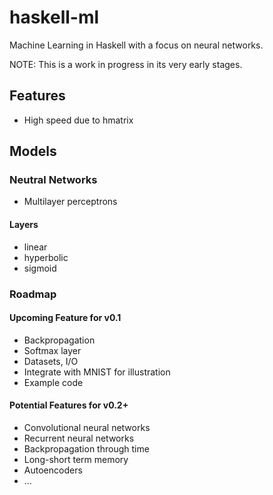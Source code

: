# haskell-ml
Machine Learning in Haskell with a focus on neural networks.

NOTE: This is a work in progress in its very early stages.

## Features
* High speed due to hmatrix

## Models

### Neutral Networks
* Multilayer perceptrons

#### Layers
* linear
* hyperbolic
* sigmoid

### Roadmap

#### Upcoming Feature for v0.1
* Backpropagation
* Softmax layer
* Datasets, I/O
* Integrate with MNIST for illustration
* Example code

#### Potential Features for v0.2+
* Convolutional neural networks
* Recurrent neural networks
* Backpropagation through time
* Long-short term memory
* Autoencoders
* ...
